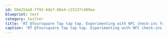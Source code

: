 ```yaml
---
id: 5bb254a8-ff93-4de7-88a4-c23137c409aa
blueprint: text
category: twitter
title: 'RT @foursquare Tap tap tap. Experimenting with NFC check-ins for Google I/O bit.ly/lxd2vL'
caption: 'RT @foursquare Tap tap tap. Experimenting with NFC check-ins for Google I/O <a href="http://bit.ly/lxd2vL" title="http://bit.ly/lxd2vL" class="link link_untco">bit.ly/lxd2vL</a>'
---
```

